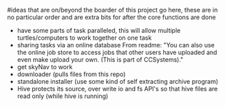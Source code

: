 #ideas that are on/beyond the boarder of this project go here, these are in no particular order and are extra bits for after the core functions are done

* have some parts of task paralleled, this will allow multiple turtles/computers to work together on one task
* sharing tasks via an online database From readme: "You can also use the online job store to access jobs that other users have uploaded and even make upload your own. (This is part of CCSystems)."
* get skyNav to work
* downloader (pulls files from this repo)
* standalone installer (use some kind of self extracting archive program)
* Hive protects its source, over write io and fs API's so that hive files are read only (while hive is running)